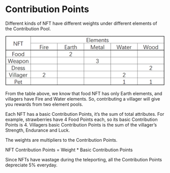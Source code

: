 # Contribution Points

Different kinds of NFT have different weights under different elements of the Contribution Pool.

![](<../.gitbook/assets/contribution points.png>)

From the table above, we know that food NFT has only Earth elements, and villagers have Fire and Water elements. So, contributing a villager will give you rewards from two element pools.

Each NFT has a basic Contribution Points, it’s the sum of total attributes. For example, strawberries have 4 Food Points each, so its basic Contribution Points is 4. Villagers basic Contribution Points is the sum of the villager’s Strength, Endurance and Luck.

The weights are multipliers to the Contribution Points.&#x20;

&#x20;   NFT Contribution Points = Weight \* Basic Contribution Points

Since NFTs have wastage during the teleporting, all the Contribution Points depreciate 5% everyday.&#x20;
